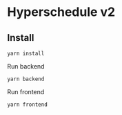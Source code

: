 # Hyperschedule v2

## Install

```
yarn install
```

Run backend

```
yarn backend
```

Run frontend

```
yarn frontend
```
